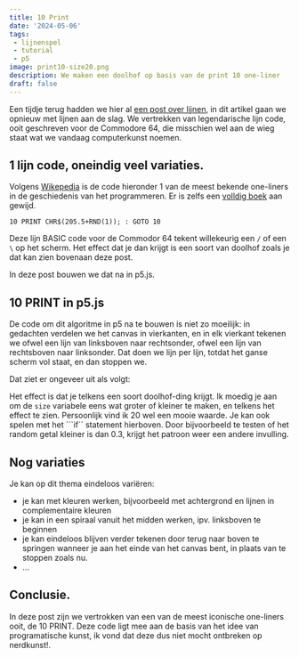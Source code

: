 ```yaml
---
title: 10 Print
date: '2024-05-06'
tags:
 - lijnenspel
 - tutorial
 - p5
image: print10-size20.png
description: We maken een doolhof op basis van de print 10 one-liner
draft: false
---
```

<script lang="ts">
    import P5 from '$lib/components/P5.svelte';
    import ExampleImages from '$lib/components/ExampleImages.svelte';

    let sketch1 = `
const size = 15;
let x = 0;
let y = 0;

function setup() {
  createCanvas(400, 400);
    background(0);
  
  }

function draw() {
  fill(230);
  stroke('white')
  strokeWeight(2);

      if (random(1) < 0.5) {
      line(x,y, x+size, y+size);
      }
      else {
        line(x, y+size, x+size, y);
      }
  x = x + size;
  if (x > width ) {
    x = 0;
    y = y + size;
  }
  if (y > height) {
    noLoop();
  }
}`

</script>

Een tijdje terug hadden we hier al [een post over lijnen](/posts/lijn-patronen.ml), in dit artikel gaan we opnieuw met lijnen aan de slag. We vertrekken van legendarische lijn code, ooit geschreven voor de Commodore 64, die misschien wel aan de wieg staat wat we vandaag computerkunst noemen.

## 1 lijn code, oneindig veel variaties.
Volgens [Wikepedia](https://en.wikipedia.org/wiki/One-liner_program) is de code hieronder 1 van de meest bekende one-liners in de geschiedenis van het programmeren. Er is zelfs een [volldig boek](https://10print.org/) aan gewijd.

```shell
10 PRINT CHR$(205.5+RND(1)); : GOTO 10
```
Deze lijn BASIC code voor de Commodor 64 tekent willekeurig een ```/``` of een ```\``` op het scherm. Het effect dat je dan krijgt is een soort van doolhof zoals je dat kan zien bovenaan deze post.

In deze post bouwen we dat na in p5.js.

## 10 PRINT in p5.js
De code om dit algoritme in p5 na te bouwen is niet zo moeilijk: in gedachten verdelen we het canvas in vierkanten, en in elk vierkant tekenen we ofwel een lijn van linksboven naar rechtsonder, ofwel een lijn van rechtsboven naar linksonder. Dat doen we lijn per lijn, totdat het ganse scherm vol staat, en dan stoppen we.

Dat ziet er ongeveer uit als volgt:

<P5 code={sketch1} />

Het effect is dat je telkens een soort doolhof-ding krijgt. Ik moedig je aan om de ```size``` variabele eens wat groter of kleiner te maken, en telkens het effect te zien. Persoonlijk vind ik 20 wel een mooie waarde. Je kan ook spelen met het ```if`` statement hierboven. Door bijvoorbeeld te testen of het random getal kleiner is dan 0.3, krijgt het patroon weer een andere invulling.

<ExampleImages images="{[{fileName: 'print10-size20.png', title: 'print10 met size 20' }, {fileName: 'print10-size20-rand01.png', title: 'print10 met 0.1 als grens voor random'}]}"/>

## Nog variaties
Je kan op dit thema eindeloos variëren:
- je kan met kleuren werken, bijvoorbeeld met achtergrond en lijnen in complementaire kleuren
- je kan in een spiraal vanuit het midden werken, ipv. linksboven te beginnen
- je kan eindeloos blijven verder tekenen door terug naar boven te springen wanneer je aan het einde van het canvas bent, in plaats van te stoppen zoals nu.
- ...

## Conclusie.
In deze post zijn we vertrokken van een van de meest iconische one-liners ooit, de 10 PRINT. Deze code ligt mee aan de basis van het idee van programatische kunst, ik vond dat deze dus niet mocht ontbreken op nerdkunst!.